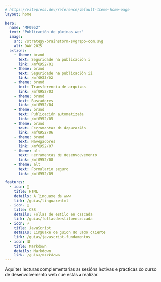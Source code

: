 ```yaml
---
# https://vitepress.dev/reference/default-theme-home-page
layout: home

hero:
  name: "MF0952"
  text: "Publicación de páxinas web"
  image:
    src: /strategy-brainstorm-svgrepo-com.svg
    alt: DAW 2025
  actions:
    - theme: brand
      text: Seguridade na publicación i
      link: /mf0952/01
    - theme: brand
      text: Seguridade na publicación ii
      link: /mf0952/02
    - theme: brand
      text: Transferencia de arquivos
      link: /mf0952/03
    - theme: brand
      text: Buscadores
      link: /mf0952/04
    - theme: brand
      text: Publicación automatizada
      link: /mf0952/05
    - theme: brand
      text: Ferramentas de depuración
      link: /mf0952/06
    - theme: brand
      text: Navegadores
      link: /mf0952/07 
    - theme: alt
      text: Ferramentas de desenvolvemento
      link: /mf0952/08
    - theme: alt
      text: Formulario seguro
      link: /mf0952/09

features:
  - icon: 📐
    title: HTML
    details: A linguaxe da www
    link: /guias/linguaxehtml
  - icon: 🎨
    title: CSS
    details: Follas de estilo en cascada
    link: /guias/follasdeestiloencascada
  - icon: ⚡
    title: JavaScript
    details: Linguaxe de guión do lado cliente
    link: /guias/javascript-fundamentos
  - icon: 🛠️
    title: Markdown
    details: Markdown
    link: /guias/markdown
---
```


Aquí tes lecturas complementarias as sesións lectivas e practicas do curso de desenvolvemento web que estás a realizar. 